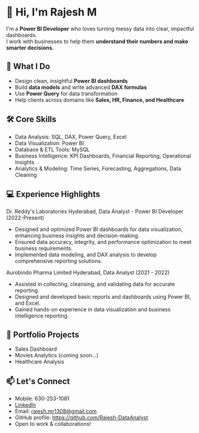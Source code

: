 # 👋 Hi, I'm Rajesh M

I'm a **Power BI Developer** who loves turning messy data into clear, impactful dashboards.  
I work with businesses to help them **understand their numbers and make smarter decisions.**

## 💼 What I Do
- Design clean, insightful **Power BI dashboards**
- Build **data models** and write advanced **DAX formulas**
- Use **Power Query** for data transformation
- Help clients across domains like **Sales, HR, Finance, and Healthcare**

## 🛠 Core Skills
- Data Analysis: SQL, DAX, Power Query, Excel
- Data Visualization: Power BI
- Database & ETL Tools: MySQL
- Business Intelligence: KPI Dashboards, Financial Reporting, Operational Insights
- Analytics & Modeling: Time Series, Forecasting, Aggregations, Data Cleaning

 ## 💻 Experience Highlights
 Dr. Reddy's Laboratories Hyderabad, 
 Data Analyst - Power BI Developer (2022-Present)
- Designed and optimized Power BI dashboards for data visualization, enhancing business insights and 
  decision-making.
- Ensured data accuracy, integrity, and performance optimization to meet business requirements.
- Implemented data modeling, and DAX analysis to develop comprehensive reporting solutions.

 Aurobindo Pharma Limited Hyderabad, 
 Data Analyst (2021 - 2022)
- Assisted in collecting, cleansing, and validating data for accurate reporting.
- Designed and developed basic reports and dashboards using Power BI, and Excel.
- Gained hands-on experience in data visualization and business intelligence reporting.
 

 
## 🚀 Portfolio Projects 
- Sales Dashboard
- Movies Analytics (coming soon...)
- Healthcare Analysis

## 📫 Let's Connect
- Mobile: 630-253-1081
- [LinkedIn](https://linkedin.com/in/rajesh-m-92b182341)
- Email: rajesh.mr1308@gmail.com
- GitHub profile: https://github.com/Rajesh-DataAnalyst
- Open to work & collaborations!



<!---
Rajesh-DataAnalyst/Rajesh-DataAnalyst is a ✨ special ✨ repository because its `README.md` (this file) appears on your GitHub profile.
You can click the Preview link to take a look at your changes.
--->
